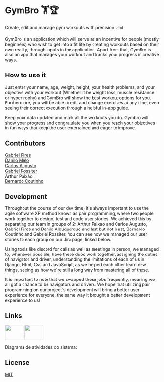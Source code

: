 # GymBro 🏋️🏆

Create, edit and manage gym workouts with precision 📈📊 

GymBro is an application which will serve as an incentive for people (mostly beginners) who wish to get into a fit life by creating  workouts based on their own reality, through inputs in the application. Apart from that, GymBro is also an app that manages your workout and tracks your progress in creative ways. 

## How to use it

Just enter your name, age, weight, height, your health problems, and your objective with your workout (Whether it be weight loss, muscle resistance or hypertrophy) and GymBro will show the best workout options for you. Furthermore, you will be able to edit and change exercises at any time, even seeing their correct execution through a helpful in-app guide.

Keep your data updated and mark all the workouts you do. Gymbro will show your progress and congratulate you when you reach your objectives in fun ways that keep the user entertained and eager to improve.

## Contributors

[Gabriel Pires](https://github.com/gabrielpires-1) <br />
[Danilo Melo](https://github.com/dan-albuquerque) <br />
[Carlos Augusto](https://github.com/CarlosAugustoP) <br />
[Gabriel Rossiter](https://github.com/grossiter04) <br />
[Arthur Paixão](https://github.com/paixaoao) <br />
[Bernardo Coutinho](https://github.com/BernardoCC1) <br />

## Development 

Throughout the course of our dev time, it's always important to use the agile software XP method known as pair programming, where two people work together to design, test and code user stories. We achieved this by separating our team in groups of 2: Arthur Paixao and Carlos Augusto, Gabriel Pires and Danilo Albuquerque and last but not least, Bernardo Coutinho and Gabriel Rossiter. You can see how we managed our user stories to each group on our Jira page, linked below.

Using tools like discord for calls as well as meetings in person, we managed to, whenever possible, have these duos work together, assigning the duties of navigator and driver, understanding the limitations of each of us in Django, Html, Css and JavaScript, as we helped each other learn new things, seeing as how we´re still a long way from mastering all of these.

It is important to note that we swapped these jobs frequently, meaning we all got a chance to be navigators and drivers. We hope that utilizing pair programming on our project´s development will bring a better user experience for everyone, the same way it brought a better development experience to us!


## Links
<a href = "https://danilo1.atlassian.net/jira/software/projects/GYM/boards/1"><img align="center" height="50" width="60" src="https://cdn.jsdelivr.net/gh/devicons/devicon/icons/jira/jira-original-wordmark.svg" /> </a>
<a href ="https://www.figma.com/proto/QEgeAOpzAlOgq7QZUUuQcW/gymbro-lo-fi?node-id=3-147&scaling=contain&page-id=0%3A1&starting-point-node-id=3%3A147&show-proto-sidebar=1"><img align="center" height="50" width="60" src="https://cdn.jsdelivr.net/gh/devicons/devicon/icons/figma/figma-original.svg" /> </a>

Diagrama de atividades do sistema:
<a href ="https://drive.google.com/file/d/1enzPE6KNYdQgluP1sPGaetvsSIMETtqX/view"></a>

## License

[MIT](https://choosealicense.com/licenses/mit/)
